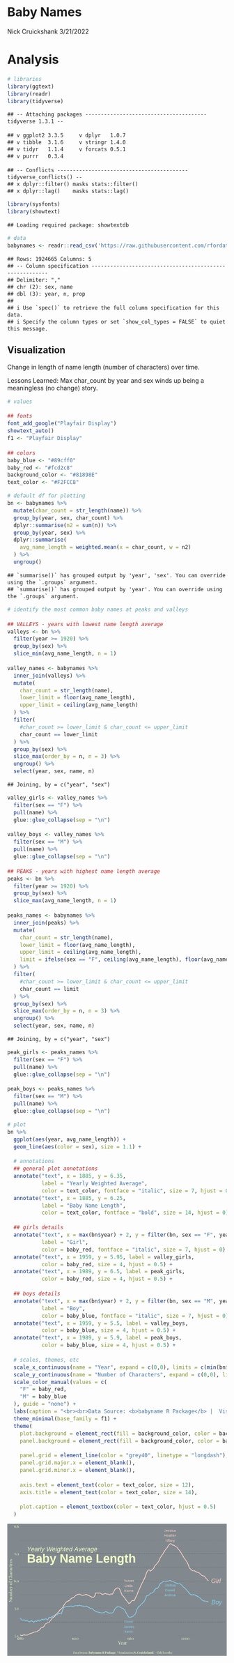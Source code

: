 Baby Names
================
Nick Cruickshank
3/21/2022

# Analysis

``` r
# libraries
library(ggtext)
library(readr)
library(tidyverse)
```

    ## -- Attaching packages --------------------------------------- tidyverse 1.3.1 --

    ## v ggplot2 3.3.5     v dplyr   1.0.7
    ## v tibble  3.1.6     v stringr 1.4.0
    ## v tidyr   1.1.4     v forcats 0.5.1
    ## v purrr   0.3.4

    ## -- Conflicts ------------------------------------------ tidyverse_conflicts() --
    ## x dplyr::filter() masks stats::filter()
    ## x dplyr::lag()    masks stats::lag()

``` r
library(sysfonts)
library(showtext)
```

    ## Loading required package: showtextdb

``` r
# data
babynames <- readr::read_csv('https://raw.githubusercontent.com/rfordatascience/tidytuesday/master/data/2022/2022-03-22/babynames.csv')
```

    ## Rows: 1924665 Columns: 5
    ## -- Column specification --------------------------------------------------------
    ## Delimiter: ","
    ## chr (2): sex, name
    ## dbl (3): year, n, prop
    ## 
    ## i Use `spec()` to retrieve the full column specification for this data.
    ## i Specify the column types or set `show_col_types = FALSE` to quiet this message.

## Visualization

Change in length of name length (number of characters) over time.

Lessons Learned: Max char_count by year and sex winds up being a
meaningless (no change) story.

``` r
# values

## fonts
font_add_google("Playfair Display")
showtext_auto()
f1 <- "Playfair Display"

## colors
baby_blue <- "#89cff0"
baby_red <- "#fcd2c8"
background_color <- "#81898E"
text_color <- "#F2FCC8"
```

``` r
# default df for plotting
bn <- babynames %>%
  mutate(char_count = str_length(name)) %>%
  group_by(year, sex, char_count) %>%
  dplyr::summarise(n2 = sum(n)) %>%
  group_by(year, sex) %>%
  dplyr::summarise(
    avg_name_length = weighted.mean(x = char_count, w = n2)
  ) %>%
  ungroup() 
```

    ## `summarise()` has grouped output by 'year', 'sex'. You can override using the `.groups` argument.
    ## `summarise()` has grouped output by 'year'. You can override using the `.groups` argument.

``` r
# identify the most common baby names at peaks and valleys

## VALLEYS - years with lowest name length average
valleys <- bn %>%
  filter(year >= 1920) %>%
  group_by(sex) %>%
  slice_min(avg_name_length, n = 1)

valley_names <- babynames %>%
  inner_join(valleys) %>%
  mutate(
    char_count = str_length(name),
    lower_limit = floor(avg_name_length),
    upper_limit = ceiling(avg_name_length)
  ) %>%
  filter(
    #char_count >= lower_limit & char_count <= upper_limit
    char_count == lower_limit
  ) %>%
  group_by(sex) %>%
  slice_max(order_by = n, n = 3) %>%
  ungroup() %>%
  select(year, sex, name, n)
```

    ## Joining, by = c("year", "sex")

``` r
valley_girls <- valley_names %>%
  filter(sex == "F") %>%
  pull(name) %>%
  glue::glue_collapse(sep = "\n")

valley_boys <- valley_names %>%
  filter(sex == "M") %>%
  pull(name) %>%
  glue::glue_collapse(sep = "\n")

## PEAKS - years with highest name length average
peaks <- bn %>%
  filter(year >= 1920) %>%
  group_by(sex) %>%
  slice_max(avg_name_length, n = 1)

peaks_names <- babynames %>%
  inner_join(peaks) %>%
  mutate(
    char_count = str_length(name),
    lower_limit = floor(avg_name_length),
    upper_limit = ceiling(avg_name_length),
    limit = ifelse(sex == "F", ceiling(avg_name_length), floor(avg_name_length))
  ) %>%
  filter(
    #char_count >= lower_limit & char_count <= upper_limit
    char_count == limit
  ) %>%
  group_by(sex) %>%
  slice_max(order_by = n, n = 3) %>%
  ungroup() %>%
  select(year, sex, name, n)
```

    ## Joining, by = c("year", "sex")

``` r
peak_girls <- peaks_names %>%
  filter(sex == "F") %>%
  pull(name) %>%
  glue::glue_collapse(sep = "\n")

peak_boys <- peaks_names %>%
  filter(sex == "M") %>%
  pull(name) %>%
  glue::glue_collapse(sep = "\n")
```

``` r
# plot
bn %>%
  ggplot(aes(year, avg_name_length)) + 
  geom_line(aes(color = sex), size = 1.1) + 
  
  # annotations
  ## general plot annotations
  annotate("text", x = 1885, y = 6.35,
           label = "Yearly Weighted Average",
           color = text_color, fontface = "italic", size = 7, hjust = 0) +
  annotate("text", x = 1885, y = 6.25,
           label = "Baby Name Length",
           color = text_color, fontface = "bold", size = 14, hjust = 0) +
  
  ## girls details
  annotate("text", x = max(bn$year) + 2, y = filter(bn, sex == "F", year == max(year))$avg_name_length,
           label = "Girl", 
           color = baby_red, fontface = "italic", size = 7, hjust = 0) +
  annotate("text", x = 1959, y = 5.95, label = valley_girls,
           color = baby_red, size = 4, hjust = 0.5) +
  annotate("text", x = 1989, y = 6.5, label = peak_girls,
           color = baby_red, size = 4, hjust = 0.5) +
  
  ## boys details
  annotate("text", x = max(bn$year) + 2, y = filter(bn, sex == "M", year == max(year))$avg_name_length,
           label = "Boy", 
           color = baby_blue, fontface = "italic", size = 7, hjust = 0) +
  annotate("text", x = 1959, y = 5.5, label = valley_boys,
           color = baby_blue, size = 4, hjust = 0.5) +
  annotate("text", x = 1989, y = 5.9, label = peak_boys,
           color = baby_blue, size = 4, hjust = 0.5) +
  
  # scales, themes, etc
  scale_x_continuous(name = "Year", expand = c(0,0), limits = c(min(bn$year), max(bn$year) + 12)) +
  scale_y_continuous(name = "Number of Characters", expand = c(0,0), limits = c(min(bn$avg_name_length), max(bn$avg_name_length) + 0.2)) +
  scale_color_manual(values = c(
    "F" = baby_red,
    "M" = baby_blue
  ), guide = "none") +
  labs(caption = "<br><br>Data Source: <b>babyname R Package</b> |  Visualization: <b>N. Cruickshank</b> | #TidyTuesday") +
  theme_minimal(base_family = f1) + 
  theme(
    plot.background = element_rect(fill = background_color, color = background_color),
    panel.background = element_rect(fill = background_color, color = background_color),
    
    panel.grid = element_line(color = "grey40", linetype = "longdash"),
    panel.grid.major.x = element_blank(),
    panel.grid.minor.x = element_blank(),
    
    axis.text = element_text(color = text_color, size = 12),
    axis.title = element_text(color = text_color, size = 14),
    
    plot.caption = element_textbox(color = text_color, hjust = 0.5)
  )
```

![](Baby-Names_files/figure-gfm/Baby%20Name%20Length%20Over%20Time-1.png)<!-- -->
